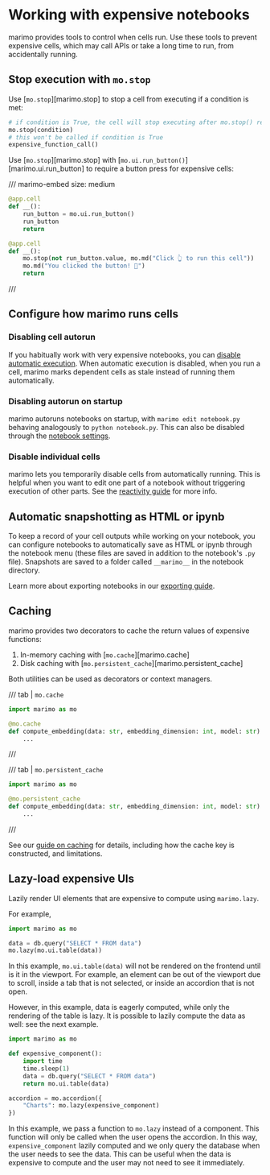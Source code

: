 # Working with expensive notebooks

marimo provides tools to control when cells run. Use these tools to
prevent expensive cells, which may call APIs or take a long time to run, from
accidentally running.

## Stop execution with `mo.stop`

Use [`mo.stop`][marimo.stop] to stop a cell from executing if a condition
is met:

```python
# if condition is True, the cell will stop executing after mo.stop() returns
mo.stop(condition)
# this won't be called if condition is True
expensive_function_call()
```

Use [`mo.stop`][marimo.stop] with
[`mo.ui.run_button()`][marimo.ui.run_button] to require a button press for
expensive cells:

/// marimo-embed
    size: medium

```python
@app.cell
def __():
    run_button = mo.ui.run_button()
    run_button
    return

@app.cell
def __():
    mo.stop(not run_button.value, mo.md("Click 👆 to run this cell"))
    mo.md("You clicked the button! 🎉")
    return
```

///

## Configure how marimo runs cells

### Disabling cell autorun

If you habitually work with very expensive notebooks, you can
[disable automatic
execution](../guides/configuration/runtime_configuration.md#disable-autorun-on-cell-change-lazy-execution). When
automatic execution is disabled, when you run a cell, marimo
marks dependent cells as stale instead of running them automatically.

### Disabling autorun on startup

marimo autoruns notebooks on startup, with `marimo edit notebook.py` behaving
analogously to `python notebook.py`. This can also be disabled through the
[notebook settings](../guides/configuration/runtime_configuration.md#on-startup).

### Disable individual cells

marimo lets you temporarily disable cells from automatically running. This is
helpful when you want to edit one part of a notebook without triggering
execution of other parts. See the
[reactivity guide](../guides/reactivity.md#disabling-cells) for more info.

## Automatic snapshotting as HTML or ipynb

To keep a record of your cell outputs while working on your
notebook, you can configure notebooks to automatically save as HTML or ipynb
through the notebook menu (these files are saved in addition to the
notebook's `.py` file). Snapshots are saved to a folder called
`__marimo__` in the notebook directory.

Learn more about exporting notebooks in our [exporting guide](../guides/exporting.md).

## Caching

marimo provides two decorators to cache the return values of expensive functions:

1. In-memory caching with [`mo.cache`][marimo.cache]
2. Disk caching with [`mo.persistent_cache`][marimo.persistent_cache]

Both utilities can be used as decorators or context managers.

/// tab | `mo.cache`

```python
import marimo as mo

@mo.cache
def compute_embedding(data: str, embedding_dimension: int, model: str) -> np.ndarray:
    ...
```

///

/// tab | `mo.persistent_cache`

```python
import marimo as mo

@mo.persistent_cache
def compute_embedding(data: str, embedding_dimension: int, model: str) -> np.ndarray
    ...
```

///


See our [guide on caching](../api/caching.md) for details, including how the cache
key is constructed, and limitations.

## Lazy-load expensive UIs

Lazily render UI elements that are expensive to compute using
`marimo.lazy`.

For example,

```python
import marimo as mo

data = db.query("SELECT * FROM data")
mo.lazy(mo.ui.table(data))
```

In this example, `mo.ui.table(data)` will not be rendered on the frontend until is it in the viewport.
For example, an element can be out of the viewport due to scroll, inside a tab that is not selected, or inside an accordion that is not open.

However, in this example, data is eagerly computed, while only the rendering of the table is lazy. It is possible to lazily compute the data as well: see the next example.

```python
import marimo as mo

def expensive_component():
    import time
    time.sleep(1)
    data = db.query("SELECT * FROM data")
    return mo.ui.table(data)

accordion = mo.accordion({
    "Charts": mo.lazy(expensive_component)
})
```

In this example, we pass a function to `mo.lazy` instead of a component. This
function will only be called when the user opens the accordion. In this way,
`expensive_component` lazily computed and we only query the database when the
user needs to see the data. This can be useful when the data is expensive to
compute and the user may not need to see it immediately.
